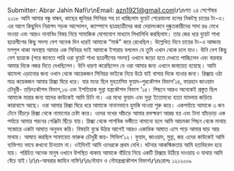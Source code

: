Submitter: Abrar Jahin Nafi\r\nEmail: azn1921@gmail.com\r\nগত ২৪ সেপ্টেম্বর ২০১৮ আমি আমার বন্ধু বান্ধব, কাছের জুনিয়র সিনিয়র সহ চা খাচ্ছিলাম বুয়েট শেরেবাংলা হলের নিকটস্থ চায়ের টং-এ। এর আগে কিছুদিন নিরাপদ সড়ক আন্দোলন, ক্যাম্পাসে ছাত্রছাত্রীদের করা দেয়ালংকনে দুষ্কৃতকারীদের সাদা রঙ মেখে দাওয়া এবং আরও নানাবিধ বিষয় নিয়ে সামাজিক যোগাযোগ মাধ্যমে লিখালিখি করছিলাম। তার জের ধরে বুয়েট শাখা ছাত্রলীগের কিছু সদস্য বেশ অনেক দিন ধরেই আমাকে “মার্ক” করে রেখেছিল। উল্লেখিত দিনে চায়ের টং-এ আড্ডায় মশগুল থাকা অবস্থায় আমার এক সিনিয়র ভাই আমাকে ইশারায় বললেন যে তুমি এখান থেকে চলে যাও। উনি বেশ কিছু বেশ ছাত্রকে (পরে জানতে পারি ওরা বুয়েট শাখা ছাত্রলীগের সদস্য) ওখানে জড়ো হতে দেখতে পাচ্ছিলেন এবং বারবার আমার দিকে নজর দিতে দেখছিলেন। উনি  ধারণা করেছিলেন যে ওরা আমার জন্য এখানে জমায়েত হয়েছে। আমি ঝামেলা এড়ানোর জন্য ওখান থেকে আরেকজন সিনিয়র ভাইকে নিয়ে উঠে যাই বাসার দিকে যাওার জন্য। রিক্সায় ওঠা মাত্র কয়েকজন আমার রিক্সা ঘিরে ধরে। যার মধ্যে ছিল মুহতাসিম ফুয়াদ-পুরকৌশল বিভাগ’১৪, ফারহান জাওয়াদ চৌধুরী- তড়িৎকৌশল বিভাগ,১৬  এবং ইশতিয়াক মুন্না যন্ত্রকৌশল বিভাগ ’১৫। পিছনে আরও অনেকেই প্রস্তুত ছিল আমাকে মারার জন্য যাদের কাউকেই আমি চিনি না। এর মধ্যে ফুয়াদ এবং মুন্না ইতোমধ্যে হত্যা মামলায় জড়িয়ে কারাবাসে আছে। ওরা আমার রিক্সা ঘিরে ধরে আমাকে নানানভাবে হুমকি দাওয়া শুরু করে। একপর্যায়ে আমাকে ৩ জন টেনে হিঁচড়ে রিক্সা থেকে নামানোর চেষ্টা করে। ওদের নখের আঁচড়ে আমার রক্তক্ষরণ আরম্ভ হয় এবং টানা হ্যাঁচড়াড় এক পর্যায়ে আমার পরনের গেঞ্জিটা ছিঁড়ে যায়। রিক্সা থেকে পাশবিক ভঙ্গীতে নামানো হলে আমি আচমকা পিছন থেকে মাথায় সজোরে একটা আঘাত অনুভব করি। বিষয়টা বুঝে উঠার আগেই আরও একাধিক আঘাত এসে পড়ে আমার ঘাড় আর মাথায়। আঘাত করছিল সাফায়েত ফারুক চৌধুরী জয়- সিভিল’১২। ফুয়াদ, জাওয়াদ, মুন্না, জয় এদের কাউকেই আমি ব্যক্তিগত ভাবে কখনো চিনতাম না। ওইদিনই আমি ওদেরকে প্রথম দেখি। ঘটনার আকস্মিকতায় আমি হতবিহবল হয়ে যায়। পরিচিত অনেক মানুষ ওখানে উপস্থিত থাকায় আমাকে বাঁচিয়ে নিয়ে একটি রিক্সায় উঠিয়ে দাওয়ায় ও যাথায় আমি বেঁচে যাই।\r\n-আবরার জাহিন নাফি\r\nনৌযান ও নৌযন্ত্রপ্রকৌশল বিভাগ\r\nরোলঃ ১২১২০০৯